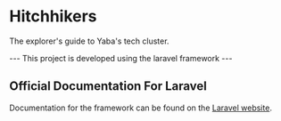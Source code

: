 # Hitchhikers
The explorer's guide to Yaba's  tech  cluster.

--- This project is developed using the laravel framework ---

## Official Documentation For Laravel

Documentation for the framework can be found on the [Laravel website](http://laravel.com/docs).

